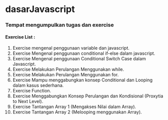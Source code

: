 # dasarJavascript

### Tempat mengumpulkan tugas dan exercise

#### Exercise List :
1.  Exercise mengenal penggunaan variable dan javascript.
2.  Exercise Mengenal penggunaan conditional if-else dalam javascript.
3.  Exercise Mengenal penggunaan Conditional Switch Case dalam Javascript. 
4.  Exercise Melakukan Perulangan Menggunakan while.
5.  Exercise Melakukan Perulangan Menggunakan for.
6.  Exercise Mampu menggabungkan konsep Conditional dan Looping dalam kasus sederhana.
7.  Exercise Function.
8.  Exercise Menggabungkan Konsep Perulangan dan Kondisional (Proxytia to Next Level).
9.  Exercise Tantangan Array 1 (Mengakses Nilai dalam Array).
10. Exercise Tantangan Array 2 (Melooping menggunakan Array).